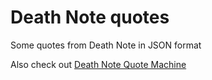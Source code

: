 # Death Note quotes

Some quotes from Death Note in JSON format

Also check out [Death Note Quote Machine](https://github.com/shreybs/DeathNote-QuoteMachine)
